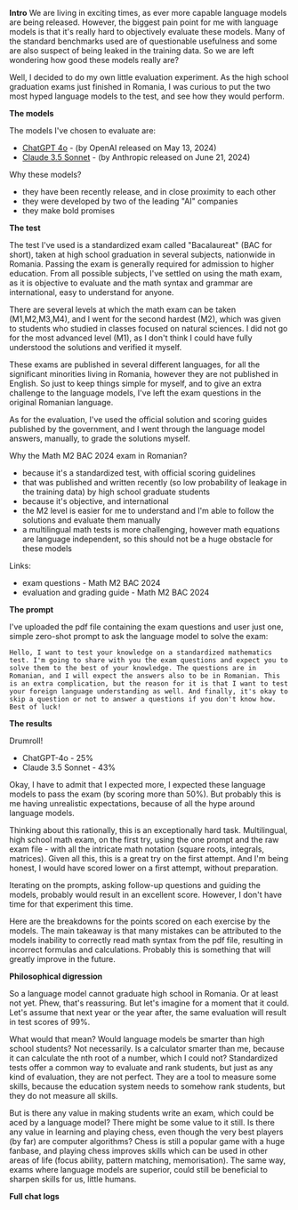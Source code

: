 **Intro**
We are living in exciting times, as ever more capable language models are being released. However, the biggest pain point for me with language models is that it's really hard to objectively evaluate these models. Many of the standard benchmarks used are of questionable usefulness and some are also suspect of being leaked in the training data. So we are left wondering how good these models really are?

Well, I decided to do my own little evaluation experiment. As the high school graduation exams just finished in Romania, I was curious to put the two most hyped language models to the test, and see how they would perform.

**The models**

The models I've chosen to evaluate are:
- [ChatGPT 4o](https://openai.com/index/gpt-4o-and-more-tools-to-chatgpt-free) - (by OpenAI released on May 13, 2024)
- [Claude 3.5 Sonnet](https://www.anthropic.com/news/claude-3-5-sonnet) - (by Anthropic released on June 21, 2024)

Why these models?
- they have been recently release, and in close proximity to each other
- they were developed by two of the leading "AI" companies
- they make bold promises

**The test**

The test I've used is a standardized exam called "Bacalaureat" (BAC for short), taken at high school graduation in several subjects, nationwide in Romania. Passing the exam is generally required for admission to higher education. From all possible subjects, I've settled on using the math exam, as it is objective to evaluate and the math syntax and grammar are international, easy to understand for anyone.

There are several levels at which the math exam can be taken (M1,M2,M3,M4), and I went for the second hardest (M2), which was given to students who studied in classes focused on natural sciences. I did not go for the most advanced level (M1), as I don't think I could have fully understood the solutions and verified it myself.

These exams are published in several different languages, for all the significant minorities living in Romania, however they are not published in English. So just to keep things simple for myself, and to give an extra challenge to the language models, I've left the exam questions in the original Romanian language.

As for the evaluation, I've used the official solution and scoring guides published by the government, and I went through the language model answers, manually, to grade the solutions myself.

Why the Math M2 BAC 2024 exam in Romanian?
- because it's a standardized test, with official scoring guidelines
- that was published and written recently (so low probability of leakage in the training data) by high school graduate students
- because it's objective, and international
- the M2 level is easier for me to understand and I'm able to follow the solutions and evaluate them manually
- a multilingual math tests is more challenging, however math equations are language independent, so this should not be a huge obstacle for these models

Links:
- exam questions - Math M2 BAC 2024
- evaluation and grading guide - Math M2 BAC 2024

**The prompt**

I've uploaded the pdf file containing the exam questions and user just one, simple zero-shot prompt to ask the language model to solve the exam:

```
Hello, I want to test your knowledge on a standardized mathematics test. I'm going to share with you the exam questions and expect you to solve them to the best of your knowledge. The questions are in Romanian, and I will expect the answers also to be in Romanian. This is an extra complication, but the reason for it is that I want to test your foreign language understanding as well. And finally, it's okay to skip a question or not to answer a questions if you don't know how. Best of luck!
```

**The results**

Drumroll!

- ChatGPT-4o - 25%
- Claude 3.5 Sonnet - 43%

Okay, I have to admit that I expected more, I expected these language models to pass the exam (by scoring more than 50%). But probably this is me having unrealistic expectations, because of all the hype around language models.

Thinking about this rationally, this is an exceptionally hard task. Multilingual, high school math exam, on the first try, using the one prompt and the raw exam file - with all the intricate math notation (square roots, integrals, matrices). Given all this, this is a great try on the first attempt. And I'm being honest, I would have scored lower on a first attempt, without preparation.

Iterating on the prompts, asking follow-up questions and guiding the models, probably would result in an excellent score. However, I don't have time for that experiment this time.

Here are the breakdowns for the points scored on each exercise by the models. The main takeaway is that many mistakes can be attributed to the models inability to correctly read math syntax from the pdf file, resulting in incorrect formulas and calculations. Probably this is something that will greatly improve in the future.

**Philosophical digression**

So a language model cannot graduate high school in Romania. Or at least not yet. Phew, that's reassuring. But let's imagine for a moment that it could. Let's assume that next year or the year after, the same evaluation will result in test scores of 99%.

What would that mean? Would language models be smarter than high school students?
Not necessarily. Is a calculator smarter than me, because it can calculate the nth root of a number, which I could not? Standardized tests offer a common way to evaluate and rank students, but just as any kind of evaluation, they are not perfect. They are a tool to measure some skills, because the education system needs to somehow rank students, but they do not measure all skills.

But is there any value in making students write an exam, which could be aced by a language model? There might be some value to it still. Is there any value in learning and playing chess, even though the very best players (by far) are computer algorithms? Chess is still a popular game with a huge fanbase, and playing chess improves skills which can be used in other areas of life (focus ability, pattern matching, memorisation). The same way, exams where language models are superior, could still be beneficial to sharpen skills for us, little humans.

**Full chat logs**
